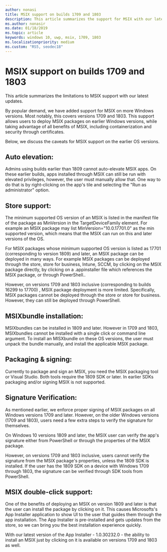 ```yaml
---
author: nonasi
title: MSIX support on builds 1709 and 1803
description: This article summarizes the support for MSIX with our latest updates as of 1/22/2019.
ms.author: nonasir
ms.date: 01/18/2019
ms.topic: article
keywords: windows 10, uwp, msix, 1709, 1803
ms.localizationpriority: medium
ms.custom: "RS5, seodec18"
---
```



# MSIX support on builds 1709 and 1803

This article summarizes the limitations to MSIX support with our latest updates.

By popular demand, we have added support for MSIX on more Windows versions. Most notably, this covers versions 1709 and 1803. This support allows users to deploy MSIX packages on earlier Windows versions, while taking advantage of all benefits of MSIX, including containerization and security through certificates.

Below, we discuss the caveats for MSIX support on the earlier OS versions.

## Auto elevation:
Admins using builds earlier than 1809 cannot auto-elevate MSIX apps. On these earlier builds, apps installed through MSIX can still be run with elevated privileges, however, the user must manually allow that. One way to do that is by right-clicking on the app's tile and selecting the "Run as administrator" option.

## Store support:
The minimum supported OS version of an MSIX is listed in the manifest file of the package as MinVersion in the TargetDeviceFamily element. For example an MSIX package may list MinVersion="10.0.17701.0" as the min supported version, which means that the MSIX can run on this and later versions of the OS.

For MSIX packages whose minimum supported OS version is listed as 17701 (corresponding to version 1809) and later, an MSIX package can be deployed in many ways. For example MSIX packages can be deployed through the store,  store for business, Intune, SCCM, by clicking on the MSIX package directly, by clicking on a .appinstaller file which references the MSIX package, or through PowerShell.. 

However, on versions 1709 and 1803 inclusive (corresponding to builds 16299 to 17700) , MSIX package deployment is more limited. Specifically, MSIX packages cannot be deployed through the store or store for business. However, they can still be deployed through PowerShell.

## MSIXbundle installation:
MSIXbundles can be installed in 1809 and later. However in 1709 and 1803, MSIXbundles cannot be installed with a single click or command line argument. To install an MISXbundle on these OS versions, the user must unpack the bundle manually, and install the applicable MSIX package.   

## Packaging & signing: 
Currently to package and sign an MSIX, you need the MSIX packaging tool or Visual Studio. Both tools require the 1809 SDK or later. In earlier SDKs packaging and/or signing MSIX is not supported.
 
## Signature Verification: 
As mentioned earlier, we enforce proper signing of MSIX packages on all Windows versions 1709 and later. However, on the older Windows versions (1709 and 1803), users need a few extra steps to verify the signature for themselves. 

On Windows 10 versions 1809 and later, the MSIX user can verify the app's signature either from PowerShell or through the properties of the MSIX package. 

However, on versions 1709 and 1803 inclusive, users cannot verify the signature from the MSIX package's properties, unless the 1809 SDK is installed. If the user has the 1809 SDK on a device with Windows 1709 through 1803, the signature can be verified through SDK tools from PowerShell. 

##  MSIX double-click support: 
One of the benefits of deploying an MSIX on version 1809 and later is that the user can install the package by clicking on it. This causes Microsofts's App Installer application to show UI to the user that guides them through the app installation. The App Installer is pre-installed and gets updates from the store, so we can bring you the best installation experience quickly. 


With our latest version of the App Installer - 1.0.30232.0 - the ability to install an MSIX just by clicking on it is available on versions 1709 and 1803 as well. 
